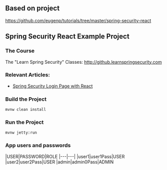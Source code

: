 
## Based on project 
https://github.com/eugenp/tutorials/tree/master/spring-security-react


## Spring Security React Example Project

### The Course

The "Learn Spring Security" Classes: http://github.learnspringsecurity.com

### Relevant Articles: 

* [Spring Security Login Page with React](http://www.baeldung.com/spring-security-login-react)

### Build the Project

```
mvnw clean install
```

### Run the Project

```
mvnw jetty:run
```

### App users and passwords

|USER|PASSWORD|ROLE
|---|---| 
|user1|user1Pass|USER
|user2|user2Pass|USER
|admin|admin0Pass|ADMIN